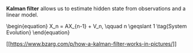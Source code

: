 **Kalman filter** allows us to estimate hidden state from observations and a linear model.

\begin{equation}
X_n = AX_{n-1} + V_n, \qquad n \geqslant 1 \tag{System Evolution}
\end{equation}

[[https://www.bzarg.com/p/how-a-kalman-filter-works-in-pictures/]]